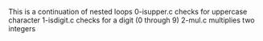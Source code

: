 This is a continuation of nested loops
0-isupper.c  checks for uppercase character 
1-isdigit.c checks for a digit (0 through 9)
2-mul.c  multiplies two integers
